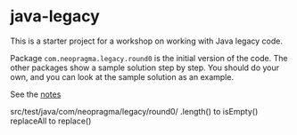 # java-legacy

This is a starter project for a workshop on working with Java legacy code.

Package ```com.neopragma.legacy.round0``` is the initial version of the code. The other packages show a sample solution step by step. You should do your own, and you can look at the sample solution as an example. 

See the [notes](notes/notes.md)

src/test/java/com/neopragma/legacy/round0/
.length() to isEmpty()
replaceAll to replace()
